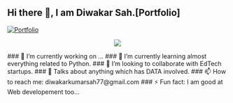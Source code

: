 ## Hi there 👋, I am Diwakar Sah.[Portfolio]
[![Portfolio](https://diwakar03-59.github.io/portfolio.github.io//website?logo=earth&style=for-the-badge&url=https%3A%2F%2Fportfolio.com)](https://diwakar03-59.github.io/portfolio.github.io/)
<p align = "center" > <a href = "https://github.com/Diwakar03-59"><img src = "./portfolio.github.io/pictures/banner2.jpg" /></a></p>
### 🔭 I’m currently working on ...
### 🌱 I’m currently learning almost everything related to Python.
### 👯 I’m looking to collaborate with EdTech startups.
### 💬 Talks about anything which has DATA involved.
### 📫 How to reach me: diwakarkumarsah77@gmail.com
### ⚡ Fun fact: I am good at Web developement too...
